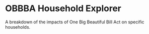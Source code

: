 # OBBBA Household Explorer

A breakdown of the impacts of One Big Beautiful Bill Act on specific households.
